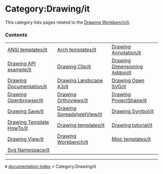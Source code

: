 # Category:Drawing/it
This category lists pages related to the [Drawing Workbench/it](Drawing_Workbench/it.md).

### Contents

|     |     |     |
| --- | --- | --- |
| [ANSI templates/it](ANSI_templates/it.md) | [Arch templates/it](Arch_templates/it.md) | [Drawing Annotation/it](Drawing_Annotation/it.md) |
| [Drawing API example/it](Drawing_API_example/it.md) | [Drawing Clip/it](Drawing_Clip/it.md) | [Drawing Dimensioning Addon/it](Drawing_Dimensioning_Addon/it.md) |
| [Drawing Documentation/it](Drawing_Documentation/it.md) | [Drawing Landscape A3/it](Drawing_Landscape_A3/it.md) | [Drawing Open SVG/it](Drawing_Open_SVG/it.md) |
| [Drawing Openbrowser/it](Drawing_Openbrowser/it.md) | [Drawing Orthoviews/it](Drawing_Orthoviews/it.md) | [Drawing ProjectShape/it](Drawing_ProjectShape/it.md) |
| [Drawing Save/it](Drawing_Save/it.md) | [Drawing SpreadsheetView/it](Drawing_SpreadsheetView/it.md) | [Drawing Symbol/it](Drawing_Symbol/it.md) |
| [Drawing Template HowTo/it](Drawing_Template_HowTo/it.md) | [Drawing templates/it](Drawing_templates/it.md) | [Drawing tutorial/it](Drawing_tutorial/it.md) |
| [Drawing View/it](Drawing_View/it.md) | [Drawing Workbench/it](Drawing_Workbench/it.md) | [Misc templates/it](Misc_templates/it.md) |
| [Svg Namespace/it](Svg_Namespace/it.md) |



---
⏵ [documentation index](../README.md) > Category:Drawing/it
